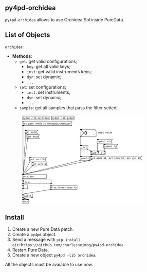 ## py4pd-orchidea

`py4pd-orchidea` allows to use Orchidea Sol inside PureData.

## List of Objects

`orchidea`:

  - **Methods**:
      - `get`: get valid configurations;
        - `key`: get all valid keys;
        - `inst`: get valid instruments keys;
        - `dyn`: set dynamic;
        - `...`
      - `set`: set configurations;
        - `inst`: set instruments;
        - `dyn`: set dynamic;
        - `...`
      - `sample`: get all samples that pass the filter setted;
      
<p align="center">
    <img width="80%" src=resources/help.png>
</p>
        
## Install

1. Create a new Pure Data patch.
2. Create a `py4pd` object.
3. Send a message with `pip install git+https://github.com/charlesneimog/py4pd-orchidea`.
4. Restart Pure Data.
5. Create a new object `py4pd -lib orchidea`.

All the objects must be avaiable to use now.

